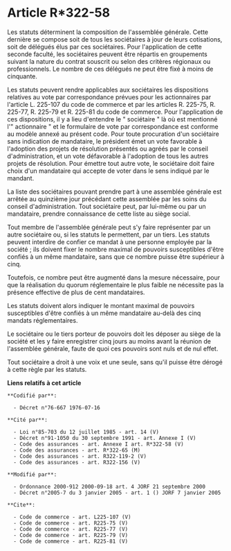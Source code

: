 # Article R*322-58

Les statuts déterminent la composition de l'assemblée générale. Cette dernière se compose soit de tous les sociétaires à jour
de leurs cotisations, soit de délégués élus par ces sociétaires. Pour l'application de cette seconde faculté, les sociétaires
peuvent être répartis en groupements suivant la nature du contrat souscrit ou selon des critères régionaux ou professionnels.
Le nombre de ces délégués ne peut être fixé à moins de cinquante. 

Les statuts peuvent rendre applicables aux sociétaires les dispositions relatives au vote par correspondance prévues pour les
actionnaires par l'article L. 225-107 du code de commerce et par les articles R. 225-75, R. 225-77, R. 225-79 et R. 225-81 du
code de commerce. Pour l'application de ces dispositions, il y a lieu d'entendre le " sociétaire " là où est mentionné l'"
actionnaire " et le formulaire de vote par correspondance est conforme au modèle annexé au présent code. Pour toute
procuration d'un sociétaire sans indication de mandataire, le président émet un vote favorable à l'adoption des projets de
résolution présentés ou agréés par le conseil d'administration, et un vote défavorable à l'adoption de tous les autres
projets de résolution. Pour émettre tout autre vote, le sociétaire doit faire choix d'un mandataire qui accepte de voter dans
le sens indiqué par le mandant. 

La liste des sociétaires pouvant prendre part à une assemblée générale est arrêtée au quinzième jour précédant cette
assemblée par les soins du conseil d'administration. Tout sociétaire peut, par lui-même ou par un mandataire, prendre
connaissance de cette liste au siège social. 

Tout membre de l'assemblée générale peut s'y faire représenter par un autre sociétaire ou, si les statuts le permettent, par
un tiers. Les statuts peuvent interdire de confier ce mandat à une personne employée par la société ; ils doivent fixer le
nombre maximal de pouvoirs susceptibles d'être confiés à un même mandataire, sans que ce nombre puisse être supérieur à
cinq. 

Toutefois, ce nombre peut être augmenté dans la mesure nécessaire, pour que la réalisation du quorum réglementaire le plus
faible ne nécessite pas la présence effective de plus de cent mandataires. 

Les statuts doivent alors indiquer le montant maximal de pouvoirs susceptibles d'être confiés à un même mandataire au-delà
des cinq mandats réglementaires. 

Le sociétaire ou le tiers porteur de pouvoirs doit les déposer au siège de la société et les y faire enregistrer cinq jours
au moins avant la réunion de l'assemblée générale, faute de quoi ces pouvoirs sont nuls et de nul effet. 

Tout sociétaire a droit à une voix et une seule, sans qu'il puisse être dérogé à cette règle par les statuts.

**Liens relatifs à cet article**

	**Codifié par**:

	  - Décret n°76-667 1976-07-16

	**Cité par**:

	  - Loi n°85-703 du 12 juillet 1985 - art. 14 (V)
	  - Décret n°91-1050 du 30 septembre 1991 - art. Annexe I (V)
	  - Code des assurances - art. Annexe I art. R*322-58 (V)
	  - Code des assurances - art. R*322-65 (M)
	  - Code des assurances - art. R322-119-2 (V)
	  - Code des assurances - art. R322-156 (V)

	**Modifié par**:

	  - Ordonnance 2000-912 2000-09-18 art. 4 JORF 21 septembre 2000
	  - Décret n°2005-7 du 3 janvier 2005 - art. 1 () JORF 7 janvier 2005

	**Cite**:

	  - Code de commerce - art. L225-107 (V)
	  - Code de commerce - art. R225-75 (V)
	  - Code de commerce - art. R225-77 (V)
	  - Code de commerce - art. R225-79 (V)
	  - Code de commerce - art. R225-81 (V)
